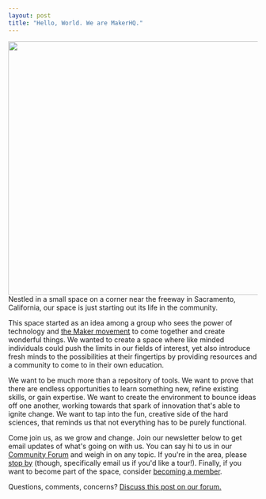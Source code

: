```yaml
---
layout: post
title: "Hello, World. We are MakerHQ."
---
```

<img src="{{ site.baseurl }}/images/makerhq_logo_square.png" class="image" width="512" height="512" style="margin: 0 auto; display: block;">
<span id="hq">N</span>estled in a small space on a corner near the freeway in Sacramento, California, our space is just starting out its life in the community.

This space started as an idea among a group who sees the power of technology and <a href="https://en.wikipedia.org/wiki/Maker_culture">the Maker movement</a> to come together and create wonderful things. We wanted to create a space where like minded individuals could push the limits in our fields of interest, yet also introduce fresh minds to the possibilities at their fingertips by providing resources and a community to come to in their own education.

We want to be much more than a repository of tools. We want to prove that there are endless opportunities to learn something new, refine existing skills, or gain expertise. We want to create the environment to bounce ideas off one another, working towards that spark of innovation that's able to ignite change. We want to tap into the fun, creative side of the hard sciences, that reminds us that not everything has to be purely functional.

Come join us, as we grow and change. Join our newsletter below to get email updates of what's going on with us. You can say hi to us in our <a href="http://community.makerhq.org">Community Forum</a> and weigh in on any topic. If you're in the area, please <a href="{{ site.baseurl }}/contact-us">stop by</a> (though, specifically email us if you'd like a tour!). Finally, if you want to become part of the space, consider <a href="{{ site.baseurl }}/join">becoming a member</a>.

Questions, comments, concerns? <a href="http://community.makerhq.org/t/hello-world-we-are-maker-hq/">Discuss this post on our forum.</a>

<div id='discourse-comments'></div>

<script type="text/javascript">
  DiscourseEmbed = { discourseUrl: 'http://community.makerhq.org/',
                     topicId: 30 };

  (function() {
    var d = document.createElement('script'); d.type = 'text/javascript'; d.async = true;
    d.src = DiscourseEmbed.discourseUrl + 'javascripts/embed.js';
    (document.getElementsByTagName('head')[0] || document.getElementsByTagName('body')[0]).appendChild(d);
  })();
</script>
